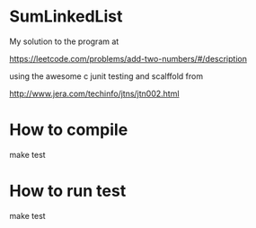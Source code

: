 
# SumLinkedList
My solution to the program at

https://leetcode.com/problems/add-two-numbers/#/description

using the awesome c junit testing and scalffold from 

http://www.jera.com/techinfo/jtns/jtn002.html


# How to compile
make test

# How to run test
make test



